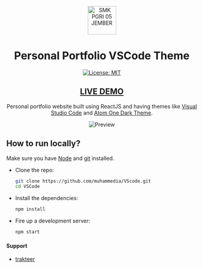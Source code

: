 <p align="center">
    <img src="https://media.discordapp.net/attachments/991767169396379798/1010569798054330378/Anteiku.png" alt="SMK PGRI 05 JEMBER" width="75" height="75">
</p>

<h1 align="center">Personal Portfolio VSCode Theme</h1>

<span align="center">

[![License: MIT](https://img.shields.io/badge/License-MIT-blue.svg)](https://github.com/muhammedia/muhammedia/blob/main/LICENSE)

<h2><a href="">LIVE DEMO</a></h2>

<p>Personal portfolio website built using ReactJS and having themes like <a href="https://code.visualstudio.com/">Visual Studio Code</a> and <a href="https://marketplace.visualstudio.com/items?itemName=akamud.vscode-theme-onedark">Atom One Dark Theme</a>.</p>

![Preview](https://media.discordapp.net/attachments/991767169396379798/1010569501542195240/sreenshoot.png?width=754&height=467)

</span>

## How to run locally?

Make sure you have [Node](https://nodejs.org/en/) and [git](https://git-scm.com/) installed.

- Clone the repo:

  ```bash
  git clone https://github.com/muhammedia/VScode.git
  cd VSCode
  ```

- Install the dependencies:

  ```bash
  npm install
  ```

- Fire up a development server:

  ```bash
  npm start
  ```

#### Support

- [trakteer](https://trakteer.id/customstation)
